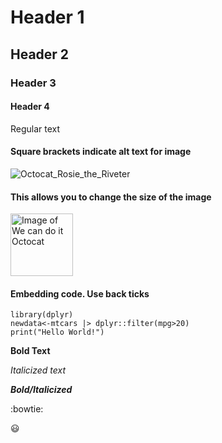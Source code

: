 # Header 1
## Header 2
### Header 3
#### Header 4
Regular text

#### Square brackets indicate alt text for image
![Octocat_Rosie_the_Riveter](https://octodex.github.com/images/mona-the-rivetertocat.png)
#### This allows you to change the size of the image
<!---Different sized image--->
<img src="https://octodex.github.com/images/mona-the-rivetertocat.png" alt="Image of We can do it Octocat" width="100" height="100">

#### Embedding code. Use back ticks
```
library(dplyr)
newdata<-mtcars |> dplyr::filter(mpg>20)
print("Hello World!")
```

<!---Have to have a line separating text in order for text to show up on different lines--->
**Bold Text**

*Italicized text*

***Bold/Italicized***

<!---emojis--->
<!---link to emojis in notes--->
:bowtie:

:smiley:
